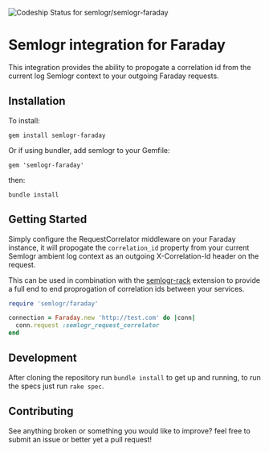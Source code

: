 ![Codeship Status for semlogr/semlogr-faraday](https://codeship.com/projects/48b7dd70-8499-0136-e016-5e4de864be62/status?branch=master)

# Semlogr integration for Faraday

This integration provides the ability to propogate a correlation id from the current log Semlogr context to
your outgoing Faraday requests.

## Installation

To install:

    gem install semlogr-faraday

Or if using bundler, add semlogr to your Gemfile:

    gem 'semlogr-faraday'

then:

    bundle install

## Getting Started

Simply configure the RequestCorrelator middleware on your Faraday instance, it will propogate the `correlation_id` property from your current Semlogr ambient log context as an outgoing X-Correlation-Id header on the request.

This can be used in combination with the [semlogr-rack](https://github.com/semlogr/semlogr-rack) extension to
provide a full end to end proprogation of correlation ids between your services.

```ruby
require 'semlogr/faraday'

connection = Faraday.new 'http://test.com' do |conn|
  conn.request :semlogr_request_correlator
end
```

## Development

After cloning the repository run `bundle install` to get up and running, to run the specs just run `rake spec`.

## Contributing

See anything broken or something you would like to improve? feel free to submit an issue or better yet a pull request!
